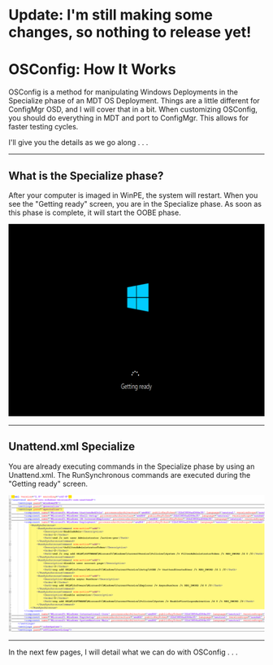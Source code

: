 # Update:  I'm still making some changes, so nothing to release yet!

# OSConfig: How It Works

OSConfig is a method for manipulating Windows Deployments in the Specialize phase of an MDT OS Deployment.  Things are a little different for ConfigMgr OSD, and I will cover that in a bit.  When customizing OSConfig, you should do everything in MDT and port to ConfigMgr.  This allows for faster testing cycles.

I'll give you the details as we go along . . .

---

## What is the Specialize phase?

After your computer is imaged in WinPE, the system will restart.  When you see the "Getting ready" screen, you are in the Specialize phase.  As soon as this phase is complete, it will start the OOBE phase.

![](/assets/2018-05-24_23-14-40.png)

---

## Unattend.xml Specialize

You are already executing commands in the Specialize phase by using an Unattend.xml.  The RunSynchronous commands are executed during the "Getting ready" screen.

![](/assets/2018-05-24_23-13-22.png)

---

In the next few pages, I will detail what we can do with OSConfig . . .


